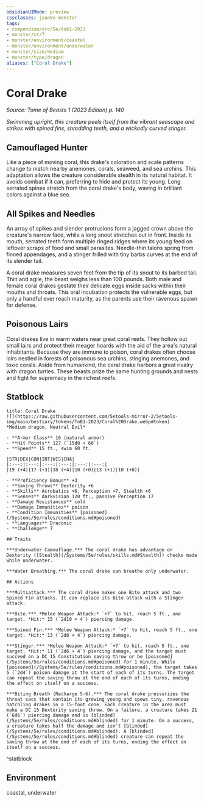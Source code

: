 ```yaml
---
obsidianUIMode: preview
cssclasses: json5e-monster
tags:
- compendium/src/5e/tob1-2023
- monster/cr/7
- monster/environment/coastal
- monster/environment/underwater
- monster/size/medium
- monster/type/dragon
aliases: ["Coral Drake"]
---
```

# Coral Drake
*Source: Tome of Beasts 1 (2023 Edition) p. 140*  

*Swimming upright, this creature peels itself from the vibrant seascape and strikes with spined fins, shredding teeth, and a wickedly curved stinger.*

## Camouflaged Hunter

Like a piece of moving coral, this drake's coloration and scale patterns change to match nearby anemones, corals, seaweed, and sea urchins. This adaptation allows the creature considerable stealth in its natural habitat. It avoids combat if it can, preferring to hide and protect its young. Long serrated spines stretch from the coral drake's body, waving in brilliant colors against a blue sea.

## All Spikes and Needles

An array of spikes and slender protrusions form a jagged crown above the creature's narrow face, while a long snout stretches out in front. Inside its mouth, serrated teeth form multiple ringed ridges where its young feed on leftover scraps of food and small parasites. Needle-thin talons spring from finned appendages, and a stinger frilled with tiny barbs curves at the end of its slender tail.

A coral drake measures seven feet from the tip of its snout to its barbed tail. Thin and agile, the beast weighs less than 100 pounds. Both male and female coral drakes gestate their delicate eggs inside sacks within their mouths and throats. This oral incubation protects the vulnerable eggs, but only a handful ever reach maturity, as the parents use their ravenous spawn for defense.

## Poisonous Lairs

Coral drakes live in warm waters near great coral reefs. They hollow out small lairs and protect their meager hoards with the aid of the area's natural inhabitants. Because they are immune to poison, coral drakes often choose lairs nestled in forests of poisonous sea urchins, stinging anemones, and toxic corals. Aside from humankind, the coral drake harbors a great rivalry with dragon turtles. These beasts prize the same hunting grounds and nests and fight for supremacy in the richest reefs.

## Statblock

```ad-statblock
title: Coral Drake
![](https://raw.githubusercontent.com/5etools-mirror-2/5etools-img/main/bestiary/tokens/ToB1-2023/Coral%20Drake.webp#token)
*Medium dragon, Neutral Evil*

- **Armor Class** 16 (natural armor)
- **Hit Points** 127 (`15d8 + 60`)
- **Speed** 15 ft., swim 60 ft.

|STR|DEX|CON|INT|WIS|CHA|
|:---:|:---:|:---:|:---:|:---:|:---:|
|19 (+4)|17 (+3)|18 (+4)|10 (+0)|13 (+1)|10 (+0)|

- **Proficiency Bonus** +3
- **Saving Throws** Dexterity +6
- **Skills** Acrobatics +6, Perception +7, Stealth +6
- **Senses** darkvision 120 ft., passive Perception 17
- **Damage Resistances** cold
- **Damage Immunities** poison
- **Condition Immunities** [poisoned](/Systems/5e/rules/conditions.md#poisoned)
- **Languages** Draconic
- **Challenge** 7

## Traits

***Underwater Camouflage.*** The coral drake has advantage on Dexterity ([Stealth](/Systems/5e/rules/skills.md#Stealth)) checks made while underwater.

***Water Breathing.*** The coral drake can breathe only underwater.

## Actions

***Multiattack.*** The coral drake makes one Bite attack and two Spined Fin attacks. It can replace its Bite attack with a Stinger attack.

***Bite.*** *Melee Weapon Attack:* `+7` to hit, reach 5 ft., one target. *Hit:* 15 (`2d10 + 4`) piercing damage.

***Spined Fin.*** *Melee Weapon Attack:* `+7` to hit, reach 5 ft., one target. *Hit:* 13 (`2d8 + 4`) piercing damage.

***Stinger.*** *Melee Weapon Attack:* `+7` to hit, reach 5 ft., one target. *Hit:* 11 (`2d6 + 4`) piercing damage, and the target must succeed on a DC 15 Constitution saving throw or be [poisoned](/Systems/5e/rules/conditions.md#poisoned) for 1 minute. While [poisoned](/Systems/5e/rules/conditions.md#poisoned), the target takes 5 (`2d4`) poison damage at the start of each of its turns. The target can repeat the saving throw at the end of each of its turns, ending the effect on itself on a success.

***Biting Breath (Recharge 5-6).*** The coral drake pressurizes the throat sacs that contain its growing young and spews tiny, ravenous hatchling drakes in a 15-foot cone. Each creature in the area must make a DC 15 Dexterity saving throw. On a failure, a creature takes 21 (`6d6`) piercing damage and is [blinded](/Systems/5e/rules/conditions.md#blinded) for 1 minute. On a success, a creature takes half the damage and isn't [blinded](/Systems/5e/rules/conditions.md#blinded). A [blinded](/Systems/5e/rules/conditions.md#blinded) creature can repeat the saving throw at the end of each of its turns, ending the effect on itself on a success.
```
^statblock

## Environment

coastal, underwater